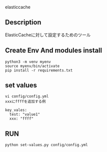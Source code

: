 elasticcache

## Description
ElasticCacheに対して設定するためのツール


## Create Env And modules install
```
python3 -m venv myenv
source myenv/bin/activate
pip install -r requirements.txt
```

## set values
```
vi config/config.yml
xxxにffffを追加する例

key_vales:
  test: "value1"
  xxx: "ffff"

```

## RUN
```
python set-values.py config/config.yml 
```


